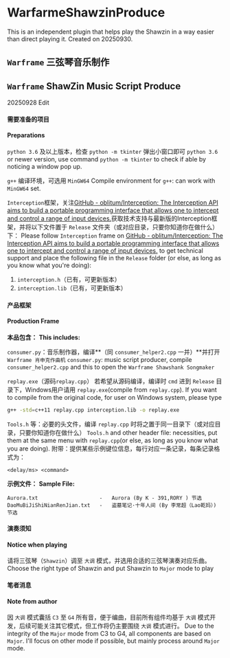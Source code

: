 # WarfarmeShawzinProduce
This is an independent plugin that helps play the Shawzin in a way easier than direct playing it. Created on 20250930.
## `Warframe` 三弦琴音乐制作
## `Warframe` ShawZin Music Script Produce
20250928 Edit

#### 需要准备的项目
#### Preparations
`python 3.6` 及以上版本，检查 `python -m tkinter` 弹出小窗口即可
`python 3.6` or newer version, use command `python -m tkinter` to check if able by noticing a window pop up.

`g++` 编译环境，可选用 `MinGW64`
Compile environment for `g++`: can work with `MinGW64` set.

`Interception`框架，关注[GitHub - oblitum/Interception: The Interception API aims to build a portable programming interface that allows one to intercept and control a range of input devices.](https://github.com/oblitum/Interception)获取技术支持与最新版的Interception框架，并将以下文件置于 `Release` 文件夹（或对应目录，只要你知道你在做什么）下：
Please follow `Interception` frame on [GitHub - oblitum/Interception: The Interception API aims to build a portable programming interface that allows one to intercept and control a range of input devices.](https://github.com/oblitum/Interception) to get technical support and place the following file in the `Release` folder (or else, as long as you know what you're doing):

1. `interception.h`（已有，可更新版本）
2. `interception.lib`（已有，可更新版本）

#### 产品框架
#### Production Frame

**本品包含：**
**This includes:**

`consumer.py`：音乐制作器，编译**（同 `consumer_helper2.cpp` 一并）**并打开 `Warframe 肖申克作曲机`
`consumer.py`: music script producer, compile `consumer_helper2.cpp` and this to open the `Warframe Shawshank Songmaker`

`replay.exe`（源码`replay.cpp`） 若希望从源码编译，编译时 `cmd` 进到 `Release` 目录下，Windows用户请用
`replay.exe`(compile from `replay.cpp`). If you want to compile from the original code, for user on Windows system, please type

```bash
g++ -std=c++11 replay.cpp interception.lib -o replay.exe
```

`Tools.h` 等：必要的头文件，编译 `replay.cpp` 时将之置于同一目录下（或对应目录，只要你知道你在做什么）
`Tools.h` and other header file: necessities, put them at the same menu with `replay.cpp`(or else, as long as you know what you are doing).
附带：提供某些示例键位信息，每行对应一条记录，每条记录格式为：

```
<delay/ms> <command>
```

**示例文件：**
**Sample File:**

```
Aurora.txt                    -   Aurora (By K - 391,RORY ) 节选
DaoMuBiJiShiNianRenJian.txt   -   盗墓笔记·十年人间 (By 李常超（Lao乾妈）) 节选
```

#### 演奏须知
#### Notice when playing

请将三弦琴（`Shawzin`）调至 `大调` 模式，并选用合适的三弦琴演奏对应乐曲。
Choose the right type of Shawzin and put Shawzin to `Major` mode to play

#### 笔者消息
#### Note from author

因 `大调` 模式囊括 `C3` 至 `G4` 所有音，便于编曲，目前所有组件均基于 `大调` 模式开发，后续可能关注其它模式，但工作将仍主要围绕 `大调` 模式进行。
Due to the integrity of the `Major` mode from C3 to G4, all components are based on `Major`. I'll focus on other mode if possible, but mainly process around `Major` mode.
